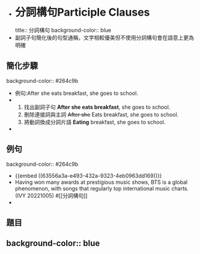 - # 分詞構句Participle Clauses
  title:: 分詞構句
  background-color:: blue
- 副詞子句簡化後的句型通稱，文字相較優美但不使用分詞構句會在語意上更為明確
## 簡化步驟
background-color:: #264c9b
- 例句:After she eats breakfast, she goes to school.
- 1. 找出副詞子句
      **After she eats breakfast**, she goes to school.
  2. 刪除連接詞與主詞
      ~~After she~~ Eats breakfast, she goes to school.
  3. 將動詞換成分詞片語
      **Eating** breakfast, she goes to school.
-
## 例句
background-color:: #264c9b
- {{embed ((63556a3a-e493-432a-9323-4eb0963dd169))}}
- Having won many awards at prestigious music shows, BTS is a global phenomenon, with songs
  that regularly top international music charts. (IVY 20221005) #[[分詞構句]]
-
## 題目
background-color:: blue
-